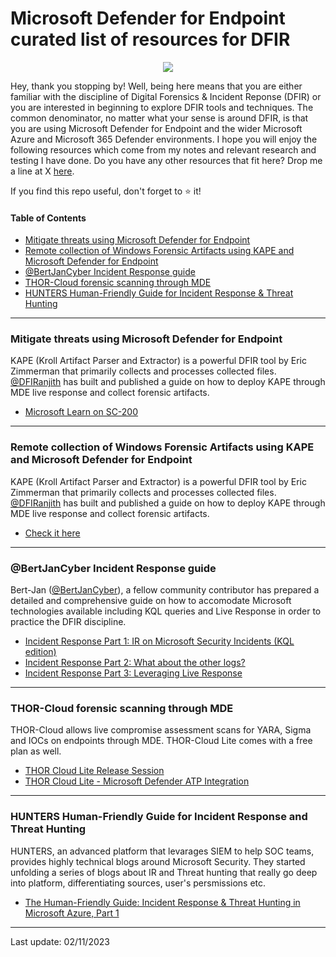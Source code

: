 # Microsoft Defender for Endpoint curated list of resources for DFIR

<p align="center">
  <img src="https://images2.imgbox.com/94/d2/6Jd7QaSP_o.jpg">
</p>

Hey, thank you stopping by! Well, being here means that you are either familiar with the discipline of Digital Forensics & Incident Reponse (DFIR) or you are interested in beginning to explore DFIR tools and techniques. The common denominator, no matter what your sense is around DFIR, is that you are using Microsoft Defender for Endpoint and the wider Microsoft Azure and Microsoft 365 Defender environments. I hope you will enjoy the following resources which come from my notes and relevant research and testing I have done. Do you have any other resources that fit here? Drop me a line at X [here](https://twitter.com/cyb3rmik3).

If you find this repo useful, don't forget to ⭐ it!

#### Table of Contents
- [Mitigate threats using Microsoft Defender for Endpoint](#mitigate-threats-using-microsoft-defender-for-endpoint)
- [Remote collection of Windows Forensic Artifacts using KAPE and Microsoft Defender for Endpoint](#remote-collection-of-windows-forensic-artifacts-using-kape-and-microsoft-defender-for-endpoint)
- [@BertJanCyber Incident Response guide](#@bertjancyber-incident-response-guide)
- [THOR-Cloud forensic scanning through MDE](#thor-cloud-forensic-scanning-through-mde)
- [HUNTERS Human-Friendly Guide for Incident Response & Threat Hunting](#hunters-human-friendly-guide-for-incident-response-and-threat-hunting)

---

### Mitigate threats using Microsoft Defender for Endpoint

KAPE (Kroll Artifact Parser and Extractor) is a powerful DFIR tool by Eric Zimmerman that primarily collects and processes collected files. [@DFIRanjith](https://twitter.com/DFIRanjith) has built and published a guide on how to deploy KAPE through MDE live response and collect forensic artifacts.

 - [Microsoft Learn on SC-200](https://learn.microsoft.com/en-us/training/paths/sc-200-mitigate-threats-using-microsoft-defender-for-endpoint/)

---

### Remote collection of Windows Forensic Artifacts using KAPE and Microsoft Defender for Endpoint

KAPE (Kroll Artifact Parser and Extractor) is a powerful DFIR tool by Eric Zimmerman that primarily collects and processes collected files. [@DFIRanjith](https://twitter.com/DFIRanjith) has built and published a guide on how to deploy KAPE through MDE live response and collect forensic artifacts.

 - [Check it here](https://medium.com/@DFIRanjith/remote-collection-of-windows-forensic-artifacts-using-kape-and-microsoft-defender-for-endpoint-f7d3a857e2e0)

---

### @BertJanCyber Incident Response guide

Bert-Jan ([@BertJanCyber](https://twitter.com/BertJanCyber)), a fellow community contributor has prepared a detailed and comprehensive guide on how to accomodate Microsoft technologies available including KQL queries and Live Response in order to practice the DFIR discipline.

 - [Incident Response Part 1: IR on Microsoft Security Incidents (KQL edition)](https://kqlquery.com/posts/kql-incident-response/)
 - [Incident Response Part 2: What about the other logs?](https://kqlquery.com/posts/kql-incident-response-everything-else/)
 - [Incident Response Part 3: Leveraging Live Response](https://kqlquery.com/posts/leveraging-live-response/)

---

### THOR-Cloud forensic scanning through MDE

THOR-Cloud allows live compromise assessment scans for YARA, Sigma and IOCs on endpoints through MDE. THOR-Cloud Lite comes with a free plan as well.

 - [THOR Cloud Lite Release Session](https://www.youtube.com/watch?v=ApeXFnFkKZg)
 - [THOR Cloud Lite - Microsoft Defender ATP Integration](https://www.youtube.com/watch?v=RubV7Cr1_FA)

---

### HUNTERS Human-Friendly Guide for Incident Response and Threat Hunting

HUNTERS, an advanced platform that levarages SIEM to help SOC teams, provides highly technical blogs around Microsoft Security. They started unfolding a series of blogs about IR and Threat hunting that really go deep into platform, differentiating sources, user's persmissions etc.

 - [The Human-Friendly Guide: Incident Response & Threat Hunting in Microsoft Azure, Part 1](https://www.hunters.security/en/blog/human-friendly-guide-incident-response-microsoft-and-threat-hunting-azure-1?s=03)

---

Last update: 02/11/2023
